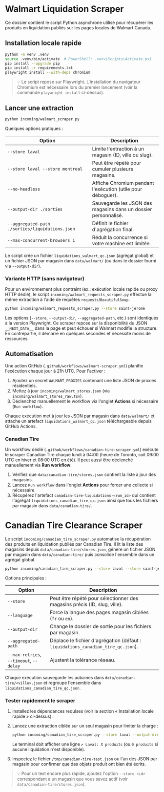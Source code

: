 # Walmart Liquidation Scraper

Ce dossier contient le script Python asynchrone utilisé pour récupérer les produits en liquidation publiés sur les pages locales de Walmart Canada.

## Installation locale rapide

```bash
python -m venv .venv
source .venv/bin/activate  # PowerShell: .venv\Scripts\Activate.ps1
pip install --upgrade pip
pip install -r requirements.txt
playwright install --with-deps chromium
```

> 💡 Le script repose sur Playwright. L'installation du navigateur Chromium est nécessaire lors du premier lancement (voir la commande `playwright install` ci-dessus).

## Lancer une extraction

```bash
python incoming/walmart_scraper.py
```

Quelques options pratiques :

| Option | Description |
| --- | --- |
| `--store laval` | Limite l'extraction à un magasin (ID, ville ou slug). |
| `--store laval --store montreal` | Peut être répété pour cumuler plusieurs magasins. |
| `--no-headless` | Affiche Chromium pendant l'exécution (utile pour déboguer). |
| `--output-dir ./sorties` | Sauvegarde les JSON des magasins dans un dossier personnalisé. |
| `--aggregated-path ./sorties/liquidations.json` | Définit le fichier d'agrégation final. |
| `--max-concurrent-browsers 1` | Réduit la concurrence si votre machine est limitée. |

Le script crée un fichier `liquidations_walmart_qc.json` (agrégat global) et un fichier JSON par magasin dans `data/walmart/` (ou dans le dossier fourni via `--output-dir`).

### Variante HTTP (sans navigateur)

Pour un environnement plus contraint (ex.: exécution locale rapide ou proxy HTTP dédié), le script `incoming/walmart_requests_scraper.py` effectue la même extraction à l'aide de requêtes `requests`/`BeautifulSoup`.

```bash
python incoming/walmart_requests_scraper.py --store saint-jerome
```

Les options (`--store`, `--output-dir`, `--aggregated-path`, etc.) sont identiques à la version Playwright. Ce scraper repose sur la disponibilité du JSON `__NEXT_DATA__` dans la page et peut échouer si Walmart modifie la structure. En contrepartie, il démarre en quelques secondes et nécessite moins de ressources.

## Automatisation

Une action GitHub (`.github/workflows/walmart-scraper.yml`) planifie l'exécution chaque jour à 21h UTC. Pour l'activer :

1. Ajoutez un secret `WALMART_PROXIES` contenant une liste JSON de proxies résidentiels.
2. Mettez à jour `incoming/walmart_stores.json` (via `incoming/walmart_stores_raw.tsv`).
3. Déclenchez manuellement le workflow via l'onglet **Actions** si nécessaire (`Run workflow`).

Chaque exécution met à jour les JSON par magasin dans `data/walmart/` et attache un artefact `liquidations_walmart_qc.json` téléchargeable depuis GitHub Actions.

### Canadian Tire

Un workflow dédié (`.github/workflows/canadian-tire-scraper.yml`) exécute le scraper Canadian Tire chaque lundi à 04:00 (heure de Toronto, soit 09:00 UTC en hiver et 08:00 UTC en été). Il peut aussi être déclenché manuellement via **Run workflow**.

1. Vérifiez que `data/canadian-tire/stores.json` contient la liste à jour des magasins.
2. Lancez `Run workflow` dans l'onglet **Actions** pour forcer une collecte si nécessaire.
3. Récupérez l'artefact `canadian-tire-liquidations-<run_id>` qui contient l'agrégat `liquidations_canadian_tire_qc.json` ainsi que tous les fichiers par magasin dans `data/canadian-tire/`.

# Canadian Tire Clearance Scraper

Le script `incoming/canadian_tire_scraper.py` automatise la récupération des produits en liquidation publiés par Canadian Tire. Il lit la liste des magasins depuis `data/canadian-tire/stores.json`, génère un fichier JSON par magasin dans `data/canadian-tire/` puis consolide l'ensemble dans un agrégat global.

```bash
python incoming/canadian_tire_scraper.py --store laval --store saint-jerome
```

Options principales :

| Option | Description |
| --- | --- |
| `--store` | Peut être répété pour sélectionner des magasins précis (ID, slug, ville). |
| `--language` | Force la langue des pages magasin ciblées (`fr` ou `en`). |
| `--output-dir` | Change le dossier de sortie pour les fichiers par magasin. |
| `--aggregated-path` | Déplace le fichier d'agrégation (défaut : `liquidations_canadian_tire_qc.json`). |
| `--max-retries`, `--timeout`, `--delay` | Ajustent la tolérance réseau. |

Chaque exécution sauvegarde les aubaines dans `data/canadian-tire/<ville>.json` et regroupe l'ensemble dans `liquidations_canadian_tire_qc.json`.

### Tester rapidement le scraper

1. Installez les dépendances requises (voir la section « Installation locale rapide » ci-dessus).
2. Lancez une extraction ciblée sur un seul magasin pour limiter la charge :

   ```bash
   python incoming/canadian_tire_scraper.py --store laval --output-dir /tmp/canadian-tire-test --aggregated-path /tmp/canadian-tire-test.json
   ```

   Le terminal doit afficher une ligne `✔ Laval: X produits` (ou `0 produits` si aucune liquidation n'est disponible).
3. Inspectez le fichier `/tmp/canadian-tire-test.json` ou l'un des JSON par magasin pour confirmer que des objets produit ont bien été écrits.

> 💡 Pour un test encore plus rapide, ajoutez l'option `--store <id>` correspondant à un magasin que vous savez actif (voir `data/canadian-tire/stores.json`).

